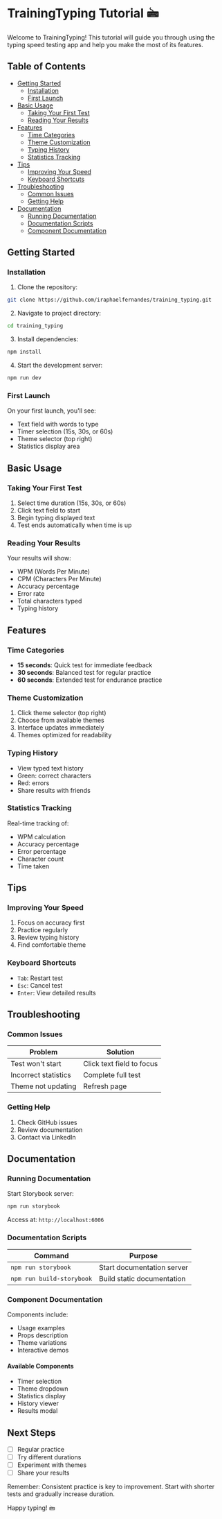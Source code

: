 # TrainingTyping Tutorial 🖮
Welcome to TrainingTyping! This tutorial will guide you through using the typing speed testing app and help you make the most of its features.

## Table of Contents

- [Getting Started](#getting-started)
  - [Installation](#installation)
  - [First Launch](#first-launch)
- [Basic Usage](#basic-usage)
  - [Taking Your First Test](#taking-your-first-test)
  - [Reading Your Results](#reading-your-results)
- [Features](#features)
  - [Time Categories](#time-categories)
  - [Theme Customization](#theme-customization)
  - [Typing History](#typing-history)
  - [Statistics Tracking](#statistics-tracking)
- [Tips](#tips)
  - [Improving Your Speed](#improving-your-speed)
  - [Keyboard Shortcuts](#keyboard-shortcuts)
- [Troubleshooting](#troubleshooting)
  - [Common Issues](#common-issues)
  - [Getting Help](#getting-help)
- [Documentation](#documentation)
  - [Running Documentation](#running-documentation)
  - [Documentation Scripts](#documentation-scripts)
  - [Component Documentation](#component-documentation)

## Getting Started

### Installation

1. Clone the repository:
```bash
git clone https://github.com/iraphaelfernandes/training_typing.git
```

2. Navigate to project directory:
```bash
cd training_typing
```

3. Install dependencies:
```bash
npm install
```

4. Start the development server:
```bash
npm run dev
```

### First Launch

On your first launch, you'll see:

- Text field with words to type
- Timer selection (15s, 30s, or 60s)
- Theme selector (top right)
- Statistics display area

## Basic Usage

### Taking Your First Test

1. Select time duration (15s, 30s, or 60s)
2. Click text field to start
3. Begin typing displayed text
4. Test ends automatically when time is up

### Reading Your Results

Your results will show:

- WPM (Words Per Minute)
- CPM (Characters Per Minute)
- Accuracy percentage
- Error rate
- Total characters typed
- Typing history

## Features

### Time Categories

- **15 seconds**: Quick test for immediate feedback
- **30 seconds**: Balanced test for regular practice
- **60 seconds**: Extended test for endurance practice

### Theme Customization

1. Click theme selector (top right)
2. Choose from available themes
3. Interface updates immediately
4. Themes optimized for readability

### Typing History

- View typed text history
- Green: correct characters
- Red: errors
- Share results with friends

### Statistics Tracking

Real-time tracking of:

- WPM calculation
- Accuracy percentage
- Error percentage
- Character count
- Time taken

## Tips

### Improving Your Speed

1. Focus on accuracy first
2. Practice regularly
3. Review typing history
4. Find comfortable theme

### Keyboard Shortcuts

- `Tab`: Restart test
- `Esc`: Cancel test
- `Enter`: View detailed results

## Troubleshooting

### Common Issues

Problem | Solution
--------|----------
Test won't start | Click text field to focus
Incorrect statistics | Complete full test
Theme not updating | Refresh page

### Getting Help

1. Check GitHub issues
2. Review documentation
3. Contact via LinkedIn

## Documentation

### Running Documentation

Start Storybook server:
```bash
npm run storybook
```

Access at: `http://localhost:6006`

### Documentation Scripts

Command | Purpose
--------|--------
`npm run storybook` | Start documentation server
`npm run build-storybook` | Build static documentation

### Component Documentation

Components include:

- Usage examples
- Props description
- Theme variations
- Interactive demos

#### Available Components

- Timer selection
- Theme dropdown
- Statistics display
- History viewer
- Results modal

## Next Steps

- [ ] Regular practice
- [ ] Try different durations
- [ ] Experiment with themes
- [ ] Share your results

Remember: Consistent practice is key to improvement. Start with shorter tests and gradually increase duration.

Happy typing! 🖮